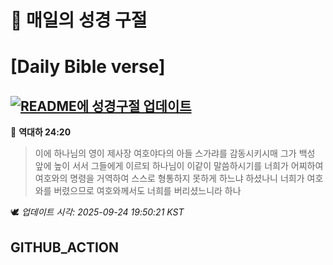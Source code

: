 # 🙏 매일의 성경 구절
# [Daily Bible verse]
## [![README에 성경구절 업데이트](https://github.com/DONGSUKA/first_test/actions/workflows/update-readme-bible.yml/badge.svg)](https://github.com/DONGSUKA/first_test/actions/workflows/update-readme-bible.yml)
<!-- START_BIBLE_VERSE -->
📖 **역대하 24:20**
> 이에 하나님의 영이 제사장 여호야다의 아들 스가랴를 감동시키시매 그가 백성 앞에 높이 서서 그들에게 이르되 하나님이 이같이 말씀하시기를 너희가 어찌하여 여호와의 명령을 거역하여 스스로 형통하지 못하게 하느냐 하셨나니 너희가 여호와를 버렸으므로 여호와께서도 너희를 버리셨느니라 하나

🕊️ _업데이트 시각: 2025-09-24 19:50:21 KST_
  <!-- END_BIBLE_VERSE -->
## GITHUB_ACTION

